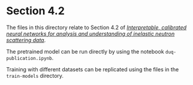 # Section 4.2

The files in this directory relate to Section 4.2 of [_Interpretable, calibrated neural networks for analysis and understanding of inelastic neutron scattering data_](https://arxiv.org/abs/2011.04584).

The pretrained model can be run directly by using the notebook `duq-publication.ipynb`.

Training with different datasets can be replicated using the files in the `train-models` directory.
